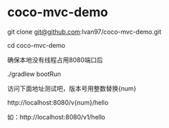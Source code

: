 # coco-mvc-demo

git clone git@github.com:Ivan97/coco-mvc-demo.git

cd coco-mvc-demo

确保本地没有线程占用8080端口后

./gradlew bootRun

访问下面地址测试吧，版本号用整数替换{num}

http://localhost:8080/v{num}/hello

如：http://localhost:8080/v1/hello